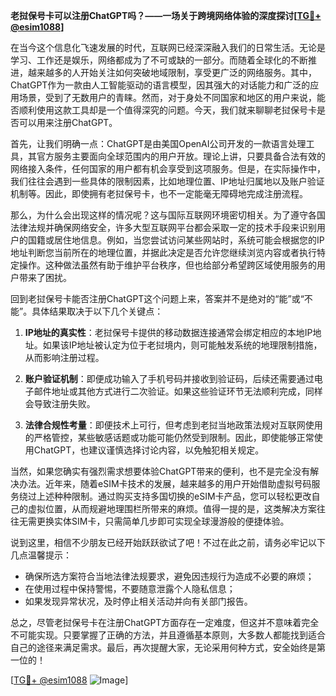 **老挝保号卡可以注册ChatGPT吗？——一场关于跨境网络体验的深度探讨[[TG💪+ @esim1088](https://t.me/s/esim1088)]**

在当今这个信息化飞速发展的时代，互联网已经深深融入我们的日常生活。无论是学习、工作还是娱乐，网络都成为了不可或缺的一部分。而随着全球化的不断推进，越来越多的人开始关注如何突破地域限制，享受更广泛的网络服务。其中，ChatGPT作为一款由人工智能驱动的语言模型，因其强大的对话能力和广泛的应用场景，受到了无数用户的青睐。然而，对于身处不同国家和地区的用户来说，能否顺利使用这款工具却是一个值得深究的问题。今天，我们就来聊聊老挝保号卡是否可以用来注册ChatGPT。

首先，让我们明确一点：ChatGPT是由美国OpenAI公司开发的一款语言处理工具，其官方服务主要面向全球范围内的用户开放。理论上讲，只要具备合法有效的网络接入条件，任何国家的用户都有机会享受到这项服务。但是，在实际操作中，我们往往会遇到一些具体的限制因素，比如地理位置、IP地址归属地以及账户验证机制等。因此，即使拥有老挝保号卡，也不一定能毫无障碍地完成注册流程。

那么，为什么会出现这样的情况呢？这与国际互联网环境密切相关。为了遵守各国法律法规并确保网络安全，许多大型互联网平台都会采取一定的技术手段来识别用户的国籍或居住地信息。例如，当您尝试访问某些网站时，系统可能会根据您的IP地址判断您当前所在的地理位置，并据此决定是否允许您继续浏览内容或者执行特定操作。这种做法虽然有助于维护平台秩序，但也给部分希望跨区域使用服务的用户带来了困扰。

回到老挝保号卡能否注册ChatGPT这个问题上来，答案并不是绝对的“能”或“不能”。具体结果取决于以下几个关键点：

1. **IP地址的真实性**：老挝保号卡提供的移动数据连接通常会绑定相应的本地IP地址。如果该IP地址被认定为位于老挝境内，则可能触发系统的地理限制措施，从而影响注册过程。
   
2. **账户验证机制**：即便成功输入了手机号码并接收到验证码，后续还需要通过电子邮件地址或其他方式进行二次验证。如果这些验证环节无法顺利完成，同样会导致注册失败。

3. **法律合规性考量**：即便技术上可行，但考虑到老挝当地政策法规对互联网使用的严格管控，某些敏感话题或功能可能仍然受到限制。因此，即使能够正常使用ChatGPT，也建议谨慎选择讨论内容，以免触犯相关规定。

当然，如果您确实有强烈需求想要体验ChatGPT带来的便利，也不是完全没有解决办法。近年来，随着eSIM卡技术的发展，越来越多的用户开始借助虚拟号码服务绕过上述种种限制。通过购买支持多国切换的eSIM卡产品，您可以轻松更改自己的虚拟位置，从而规避地理围栏所带来的麻烦。值得一提的是，这类解决方案往往无需更换实体SIM卡，只需简单几步即可实现全球漫游般的便捷体验。

说到这里，相信不少朋友已经开始跃跃欲试了吧！不过在此之前，请务必牢记以下几点温馨提示：

- 确保所选方案符合当地法律法规要求，避免因违规行为造成不必要的麻烦；
- 在使用过程中保持警惕，不要随意泄露个人隐私信息；
- 如果发现异常状况，及时停止相关活动并向有关部门报告。

总之，尽管老挝保号卡在注册ChatGPT方面存在一定难度，但这并不意味着完全不可能实现。只要掌握了正确的方法，并且遵循基本原则，大多数人都能找到适合自己的途径来满足需求。最后，再次提醒大家，无论采用何种方式，安全始终是第一位的！

[[TG💪+ @esim1088](https://t.me/s/esim1088) ![Image](https://i.postimg.cc/4NQfJmqS/Snipaste-2025-05-13-00-14-12.png)]